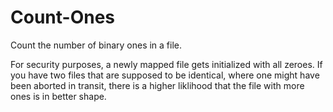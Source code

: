 # Count-Ones
Count the number of binary ones in a file.

For security purposes, a newly mapped file gets initialized with all zeroes. If you have two files that are supposed to be identical, where one might have been aborted in transit, there is a higher liklihood that the file with more ones is in better shape.
